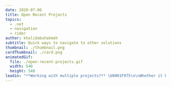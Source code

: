 ```yaml
---
date: 2020-07-06
title: Open Recent Projects
topics:
  - .net
  - navigation
  - rider
author: khalidabuhakmeh
subtitle: Quick ways to navigate to other solutions
thumbnail: ./thumbnail.png
cardThumbnail: ./card.png
animatedGif:
  file: ./open-recent-projects.gif
  width: 540
  height: 540
leadin: "**Working with multiple projects?** \U0001F975\n\nWhether it be system resource constraints or developer preference, some folks don't like having multiple Rider instances running simultaneously. The reality is we sometimes have to work across many solutions to solve a problem. Luckily, Rider gives developers an action to quickly switch between known projects.\n\nFrom the IDE, we can trigger the **Search Everywhere** using `Shift+Shift` and then typing `Open Recent`. From there, we'll see an **Open Recent** dialog window with the latest projects. These projects populate from the projects found on the Rider welcome screen. Selecting **Manage Projects...** from the dialog will display our categorized projects.\n\nKnowing this trick can speed up switching back and forth between projects.\n"
---
```


